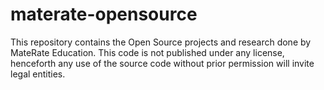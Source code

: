 # materate-opensource
This repository contains the Open Source projects and research done by MateRate Education.
This code is not published under any license, henceforth any use of the source code without prior permission will invite legal entities.
